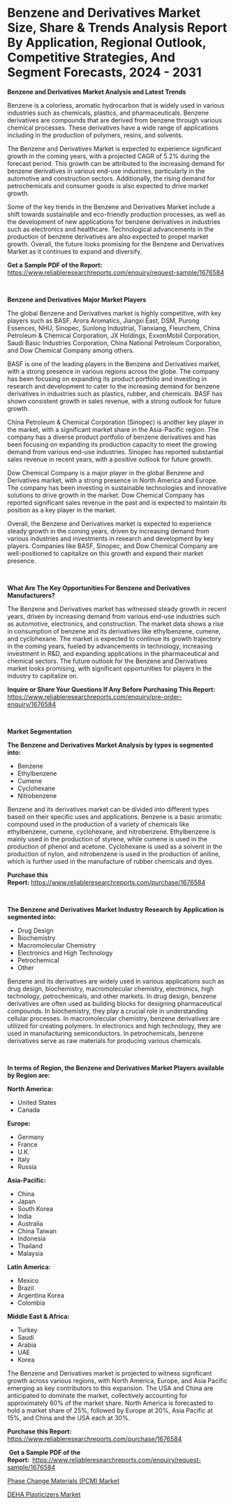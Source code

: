 <p><h1>Benzene and Derivatives Market Size, Share & Trends Analysis Report By Application, Regional Outlook, Competitive Strategies, And Segment Forecasts, 2024 - 2031</h1></p><p><strong>Benzene and Derivatives Market Analysis and Latest Trends</strong></p>
<p><p>Benzene is a colorless, aromatic hydrocarbon that is widely used in various industries such as chemicals, plastics, and pharmaceuticals. Benzene derivatives are compounds that are derived from benzene through various chemical processes. These derivatives have a wide range of applications including in the production of polymers, resins, and solvents.</p><p>The Benzene and Derivatives Market is expected to experience significant growth in the coming years, with a projected CAGR of 5.2% during the forecast period. This growth can be attributed to the increasing demand for benzene derivatives in various end-use industries, particularly in the automotive and construction sectors. Additionally, the rising demand for petrochemicals and consumer goods is also expected to drive market growth.</p><p>Some of the key trends in the Benzene and Derivatives Market include a shift towards sustainable and eco-friendly production processes, as well as the development of new applications for benzene derivatives in industries such as electronics and healthcare. Technological advancements in the production of benzene derivatives are also expected to propel market growth. Overall, the future looks promising for the Benzene and Derivatives Market as it continues to expand and diversify.</p></p>
<p><strong>Get a Sample PDF of the Report:&nbsp;</strong> <a href="https://www.reliableresearchreports.com/enquiry/request-sample/1676584">https://www.reliableresearchreports.com/enquiry/request-sample/1676584</a></p>
<p>&nbsp;</p>
<p><strong>Benzene and Derivatives Major Market Players</strong></p>
<p><p>The global Benzene and Derivatives market is highly competitive, with key players such as BASF, Arora Aromatics, Jiangxi East, DSM, Purong Essences, NHU, Sinopec, Sunlong Industrial, Tianxiang, Fleurchem, China Petroleum & Chemical Corporation, JX Holdings, ExxonMobil Corporation, Saudi Basic Industries Corporation, China National Petroleum Corporation, and Dow Chemical Company among others.</p><p>BASF is one of the leading players in the Benzene and Derivatives market, with a strong presence in various regions across the globe. The company has been focusing on expanding its product portfolio and investing in research and development to cater to the increasing demand for benzene derivatives in industries such as plastics, rubber, and chemicals. BASF has shown consistent growth in sales revenue, with a strong outlook for future growth.</p><p>China Petroleum & Chemical Corporation (Sinopec) is another key player in the market, with a significant market share in the Asia-Pacific region. The company has a diverse product portfolio of benzene derivatives and has been focusing on expanding its production capacity to meet the growing demand from various end-use industries. Sinopec has reported substantial sales revenue in recent years, with a positive outlook for future growth.</p><p>Dow Chemical Company is a major player in the global Benzene and Derivatives market, with a strong presence in North America and Europe. The company has been investing in sustainable technologies and innovative solutions to drive growth in the market. Dow Chemical Company has reported significant sales revenue in the past and is expected to maintain its position as a key player in the market.</p><p>Overall, the Benzene and Derivatives market is expected to experience steady growth in the coming years, driven by increasing demand from various industries and investments in research and development by key players. Companies like BASF, Sinopec, and Dow Chemical Company are well-positioned to capitalize on this growth and expand their market presence.</p></p>
<p>&nbsp;</p>
<p><strong>What Are The Key Opportunities For Benzene and Derivatives Manufacturers?</strong></p>
<p><p>The Benzene and Derivatives market has witnessed steady growth in recent years, driven by increasing demand from various end-use industries such as automotive, electronics, and construction. The market data shows a rise in consumption of benzene and its derivatives like ethylbenzene, cumene, and cyclohexane. The market is expected to continue its growth trajectory in the coming years, fueled by advancements in technology, increasing investment in R&D, and expanding applications in the pharmaceutical and chemical sectors. The future outlook for the Benzene and Derivatives market looks promising, with significant opportunities for players in the industry to capitalize on.</p></p>
<p><strong>Inquire or Share Your Questions If Any Before Purchasing This Report:</strong> <a href="https://www.reliableresearchreports.com/enquiry/pre-order-enquiry/1676584">https://www.reliableresearchreports.com/enquiry/pre-order-enquiry/1676584</a></p>
<p>&nbsp;</p>
<p><strong>Market Segmentation</strong></p>
<p><strong>The Benzene and Derivatives Market Analysis by types is segmented into:</strong></p>
<p><ul><li>Benzene</li><li>Ethylbenzene</li><li>Cumene</li><li>Cyclohexane</li><li>Nitrobenzene</li></ul></p>
<p><p>Benzene and its derivatives market can be divided into different types based on their specific uses and applications. Benzene is a basic aromatic compound used in the production of a variety of chemicals like ethylbenzene, cumene, cyclohexane, and nitrobenzene. Ethylbenzene is mainly used in the production of styrene, while cumene is used in the production of phenol and acetone. Cyclohexane is used as a solvent in the production of nylon, and nitrobenzene is used in the production of aniline, which is further used in the manufacture of rubber chemicals and dyes.</p></p>
<p><strong>Purchase this Report:&nbsp;</strong><a href="https://www.reliableresearchreports.com/purchase/1676584">https://www.reliableresearchreports.com/purchase/1676584</a></p>
<p>&nbsp;</p>
<p><strong>The Benzene and Derivatives Market Industry Research by Application is segmented into:</strong></p>
<p><ul><li>Drug Design</li><li>Biochemistry</li><li>Macromolecular Chemistry</li><li>Electronics and High Technology</li><li>Petrochemical</li><li>Other</li></ul></p>
<p><p>Benzene and its derivatives are widely used in various applications such as drug design, biochemistry, macromolecular chemistry, electronics, high technology, petrochemicals, and other markets. In drug design, benzene derivatives are often used as building blocks for designing pharmaceutical compounds. In biochemistry, they play a crucial role in understanding cellular processes. In macromolecular chemistry, benzene derivatives are utilized for creating polymers. In electronics and high technology, they are used in manufacturing semiconductors. In petrochemicals, benzene derivatives serve as raw materials for producing various chemicals.</p></p>
<p>&nbsp;</p>
<p><strong>In terms of Region, the Benzene and Derivatives Market Players available by Region are:</strong></p>
<p>
    <p> <strong> North America: </strong>
        <ul>
            <li>United States</li>
            <li>Canada</li>
        </ul>
        </p> 
    <p> <strong> Europe: </strong>
        <ul>
            <li>Germany</li>
            <li>France</li>
            <li>U.K.</li>
            <li>Italy</li>
            <li>Russia</li>
        </ul>
        </p> 
    <p> <strong> Asia-Pacific: </strong>
        <ul>
            <li>China</li>
            <li>Japan</li>
            <li>South Korea</li>
            <li>India</li>
            <li>Australia</li>
            <li>China Taiwan</li>
            <li>Indonesia</li>
            <li>Thailand</li>
            <li>Malaysia</li>
        </ul>
        </p> 
    <p> <strong> Latin America: </strong>
        <ul>
            <li>Mexico</li>
            <li>Brazil</li>
            <li>Argentina Korea</li>
            <li>Colombia</li>
        </ul>
        </p> 
    <p> <strong> Middle East & Africa: </strong>
        <ul>
            <li>Turkey</li>
            <li>Saudi</li>
            <li>Arabia</li>
            <li>UAE</li>
            <li>Korea</li>
        </ul>
    </p>
    </p>
<p><p>The Benzene and Derivatives market is projected to witness significant growth across various regions, with North America, Europe, and Asia Pacific emerging as key contributors to this expansion. The USA and China are anticipated to dominate the market, collectively accounting for approximately 60% of the market share. North America is forecasted to hold a market share of 25%, followed by Europe at 20%, Asia Pacific at 15%, and China and the USA each at 30%.</p></p>
<p><strong>Purchase this Report: </strong><a href="https://www.reliableresearchreports.com/purchase/1676584">https://www.reliableresearchreports.com/purchase/1676584</a></p>
<p>&nbsp;<strong>Get a Sample PDF of the Report:&nbsp;&nbsp;</strong><a href="https://www.reliableresearchreports.com/enquiry/request-sample/1676584">https://www.reliableresearchreports.com/enquiry/request-sample/1676584</a></p>
<p><strong></strong></p>
<p><p><a href="https://github.com/nicholepatriciadoylenwnrjr0/Market-Research-Report-List-1/blob/main/phase-change-materials-pcm-market.md">Phase Change Materials (PCM) Market</a></p><p><a href="https://github.com/gamblestampleyjenny50m5sl6/Market-Research-Report-List-1/blob/main/deha-plasticizers-market.md">DEHA Plasticizers Market</a></p></p>